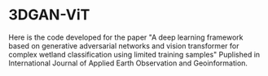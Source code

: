 # 3DGAN-ViT

Here is the code developed for the paper "A deep learning framework based on generative adversarial networks and vision transformer for complex wetland classification using limited training samples" Puplished in International Journal of Applied Earth Observation and Geoinformation.
